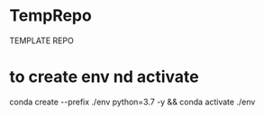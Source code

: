 # TempRepo
TEMPLATE REPO

# to create env nd activate
conda create --prefix ./env python=3.7 -y && conda activate ./env